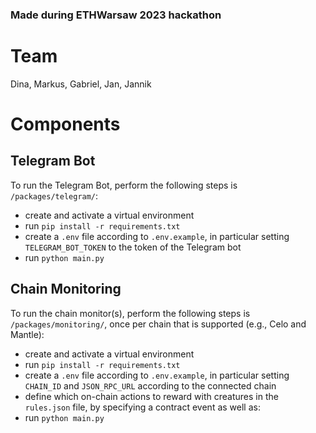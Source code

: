 ### Made during ETHWarsaw 2023 hackathon

# Team

Dina, Markus, Gabriel, Jan, Jannik

# Components

## Telegram Bot

To run the Telegram Bot, perform the following steps is `/packages/telegram/`:

- create and activate a virtual environment
- run `pip install -r requirements.txt`
- create a `.env` file according to `.env.example`, in particular setting `TELEGRAM_BOT_TOKEN` to the token of the Telegram bot
- run `python main.py`

## Chain Monitoring

To run the chain monitor(s), perform the following steps is `/packages/monitoring/`, once per chain that is supported (e.g., Celo and Mantle):

- create and activate a virtual environment
- run `pip install -r requirements.txt`
- create a `.env` file according to `.env.example`, in particular setting `CHAIN_ID` and `JSON_RPC_URL` according to the connected chain
- define which on-chain actions to reward with creatures in the `rules.json` file, by specifying a contract event as well as:
- run `python main.py`

##
